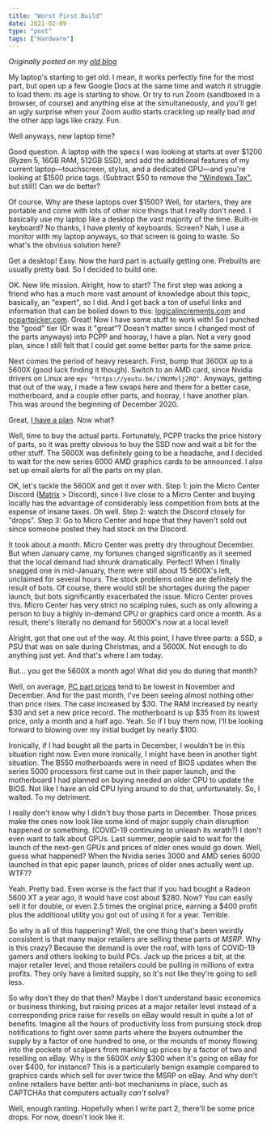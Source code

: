 ```yaml
---
title: "Worst First Build"
date: 2021-02-09
type: "post"
tags: ["Hardware"]
---
```



*Originally posted on my [old blog](https://github.com/Ta180m/blog/blob/main/_posts/2021-02-09-worst-first-build.md)*


My laptop's starting to get old. I mean, it works perfectly fine for the most part, but open up a few Google Docs at the same time and watch it struggle to load them: its age is starting to show. Or try to run Zoom (sandboxed in a browser, of course) and anything else at the simultaneously, and you'll get an ugly surprise when your Zoom audio starts crackling up really bad *and* the other app lags like crazy. Fun.

Well anyways, new laptop time?

Good question. A laptop with the specs I was looking at starts at over $1200 (Ryzen 5, 16GB RAM, 512GB SSD), and add the additional features of my current laptop—touchscreen, stylus, and a dedicated GPU—and you're looking at $1500 price tags. (Subtract $50 to remove the ["Windows Tax"](https://en.wikipedia.org/wiki/Bundling_of_Microsoft_Windows#The_%22Windows_tax%22), but still!) Can we do better?

Of course. Why are these laptops over $1500? Well, for starters, they are portable and come with lots of other nice things that I really don't need. I basically use my laptop like a desktop the vast majority of the time. Built-in keyboard? No thanks, I have plenty of keyboards. Screen? Nah, I use a monitor with my laptop anyways, so that screen is going to waste. So what's the obvious solution here?

Get a desktop! Easy. Now the hard part is actually getting one. Prebuilts are usually pretty bad. So I decided to build one.

OK. New life mission. Alright, how to start? The first step was asking a friend who has a much more vast amount of knowledge about this topic, basically, an "expert", so I did. And I got back a ton of useful links and information that can be boiled down to this: [logicalincrements.com](https://www.logicalincrements.com/) and [pcpartpicker.com](https://pcpartpicker.com/). Great! Now I have some stuff to work with! So I punched the "good" tier (Or was it "great"? Doesn't matter since I changed most of the parts anyways) into PCPP and hooray, I have a plan. Not a very good plan, since I still felt that I could get some better parts for the same price.

Next comes the period of heavy research. First, bump that 3600X up to a 5600X (good luck finding it though). Switch to an AMD card, since Nvidia drivers on Linux are `mpv "https://youtu.be/iYWzMvlj2RQ"`. Anyways, getting that out of the way, I made a few swaps here and there for a better case, motherboard, and a couple other parts, and hooray, I have another plan. This was around the beginning of December 2020.

Great, [I have a plan](https://pcpartpicker.com/user/unixkcd/saved/#view=cPjHGX). Now what?

Well, time to buy the actual parts. Fortunately, PCPP tracks the price history of parts, so it was pretty obvious to buy the SSD now and wait a bit for the other stuff. The 5600X was definitely going to be a headache, and I decided to wait for the new series 6000 AMD graphics cards to be announced. I also set up email alerts for all the parts on my plan.

OK, let's tackle the 5600X and get it over with. Step 1: join the Micro Center Discord ([Matrix](https://matrix.org/) > Discord), since I live close to a Micro Center and buying locally has the advantage of considerably less competition from bots at the expense of insane taxes. Oh well. Step 2: watch the Discord closely for "drops". Step 3: Go to Micro Center and hope that they haven't sold out since someone posted they had stock on the Discord.

It took about a month. Micro Center was pretty dry throughout December. But when January came, my fortunes changed significantly as it seemed that the local demand had shrunk dramatically. Perfect! When I finally snagged one in mid-January, there were still about 15 5600X's left, unclaimed for several hours. The stock problems online are definitely the result of bots. Of course, there would still be shortages during the paper launch, but bots significantly exacerbated the issue. Micro Center proves this. Micro Center has very strict no scalping rules, such as only allowing a person to buy a highly in-demand CPU or graphics card once a month. As a result, there's literally no demand for 5600X's now at a local level!

Alright, got that one out of the way. At this point, I have three parts: a SSD, a PSU that was on sale during Christmas, and a 5600X. Not enough to do anything just yet. And that's where I am today.

But... you got the 5600X a month ago! What did you do during that month?

Well, on average, [PC part prices](pcpartpicker.com/trends/) tend to be lowest in November and December. And for the past month, I've been seeing almost nothing other than price rises. The case increased by $30. The RAM increased by nearly $30 and set a new price record. The motherboard is up $35 from its lowest price, only a month and a half ago. Yeah. So if I buy them now, I'll be looking forward to blowing over my initial budget by nearly $100.

Ironically, if I had bought all the parts in December, I wouldn't be in this situation right now. Even more ironically, I might have been in another tight situation. The B550 motherboards were in need of BIOS updates when the series 5000 processors first came out in their paper launch, and the motherboard I had planned on buying needed an older CPU to update the BIOS. Not like I have an old CPU lying around to do that, unfortunately. So, I waited. To my detriment.

I really don't know why I didn't buy those parts in December. Those prices make the ones now look like some kind of major supply chain disruption happened or something. (COVID-19 continuing to unleash its wrath?) I don't even want to talk about GPUs. Last summer, people said to wait for the launch of the next-gen GPUs and prices of older ones would go down. Well, guess what happened? When the Nvidia series 3000 and AMD series 6000 launched in that epic paper launch, prices of older ones actually went *up*. WTF??

Yeah. Pretty bad. Even worse is the fact that if you had bought a Radeon 5600 XT a year ago, it would have cost about $280. Now? You can easily sell it for double, or even 2.5 times the original price, earning a $400 profit plus the additional utility you got out of using it for a year. Terrible.

So why is all of this happening? Well, the one thing that's been weirdly consistent is that many major retailers are selling these parts *at MSRP*. Why is this crazy? Because the demand is over the roof, with tons of COVID-19 gamers and others looking to build PCs. Jack up the prices a bit, at the major retailer level, and those retailers could be pulling in millions of extra profits. They only have a limited supply, so it's not like they're going to sell less.

So why don't they do that then? Maybe I don't understand basic economics or business thinking, but raising prices at a major retailer level instead of a corresponding price raise for resells on eBay would result in quite a lot of benefits. Imagine all the hours of productivity loss from pursuing stock drop notifications to fight over some parts where the buyers outnumber the supply by a factor of one hundred to one, or the mounds of money flowing into the pockets of scalpers from marking up prices by a factor of two and reselling on eBay. Why is the 5600X *only* $300 when it's going on eBay for over $400, for instance? This is a particularly benign example compared to graphics cards which sell for over twice the MSRP on eBay. And why don't online retailers have better anti-bot mechanisms in place, such as CAPTCHAs that computers actually *can't* solve?

Well, enough ranting. Hopefully when I write part 2, there'll be some price drops. For now, doesn't look like it.

